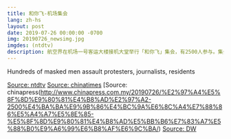 ```yaml
---
title: 和你飞-机场集会
lang: zh-hs
layout: post
date: 2019-07-26 00:00:00 -0700
img: 20190726_newsimg.jpg
imgdes: (ntdtv)
description: 航空界在机场一号客运大楼接机大堂举行「和你飞」集会，有2500人参与。集会人士要求政府回应民间的五大诉求：撤回修例、撤回暴动定性、撤销检控被捕人士、成立独立调查委员会追究警队滥权、立即双普选。
---
```


Hundreds of masked men assault protesters, journalists, residents

[Source: ntdtv](https://www.ntdtv.com/gb/2019/07/27/a102631398.html)
[Source: chinatimes](https://www.chinatimes.com/newspapers/20190727000538-260102?chdtv)
[Source: chinapress(http://www.chinapress.com.my/20190726/%E2%97%A4%E5%8F%8D%E9%80%81%E4%B8%AD%E2%97%A2-2500%E4%BA%BA%E9%9B%86%E4%BC%9A%E6%8C%A4%E7%88%86%E5%A4%A7%E5%8E%85-%E5%8F%8D%E9%80%81%E4%B8%AD%E5%BB%B6%E7%83%A7%E5%88%B0%E9%A6%99%E6%B8%AF%E6%9C%BA/)
[Source: DW](https://www.dw.com/zh/%E9%A6%99%E6%B8%AF%E6%9C%BA%E5%9C%BA%E9%9B%86%E4%BC%9A-%E8%AE%A9%E5%90%84%E5%9C%B0%E4%B9%98%E5%AE%A2%E7%9F%A5%E6%83%85/a-49758610)